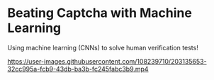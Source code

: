 # Beating Captcha with Machine Learning
Using machine learning (CNNs) to solve human verification tests!

https://user-images.githubusercontent.com/108239710/203135653-32cc995a-fcb9-43db-ba3b-fc245fabc3b9.mp4

